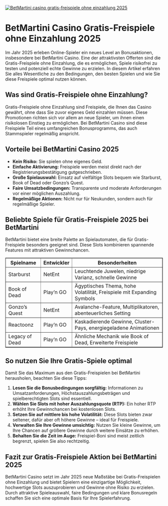 [![BetMartini casino gratis-freispiele ohne einzahlung 2025](https://123-caf.pages.dev/gitsignup.png)](https://vrmoo.ru/Bt82HjjY)

<h1>BetMartini Casino Gratis-Freispiele ohne Einzahlung 2025</h1>  <p>Im Jahr 2025 erleben Online-Spieler ein neues Level an Bonusaktionen, insbesondere bei BetMartini Casino. Eine der attraktivsten Offerten sind die Gratis-Freispiele ohne Einzahlung, die es ermöglichen, Spiele risikofrei zu testen und potenziell echte Gewinne zu erzielen. In diesem Artikel erfahren Sie alles Wesentliche zu den Bedingungen, den besten Spielen und wie Sie diese Freispiele optimal nutzen können.</p>  <h2>Was sind Gratis-Freispiele ohne Einzahlung?</h2>  <p>Gratis-Freispiele ohne Einzahlung sind Freispiele, die Ihnen das Casino gewährt, ohne dass Sie zuvor eigenes Geld einzahlen müssen. Diese Promotionen richten sich vor allem an neue Spieler, um ihnen einen risikolosen Einstieg zu ermöglichen. Bei BetMartini Casino sind diese Freispiele Teil eines umfangreichen Bonusprogramms, das auch Stammspieler regelmäßig anspricht.</p>  <h2>Vorteile bei BetMartini Casino 2025</h2>  <ul>   <li><strong>Kein Risiko:</strong> Sie spielen ohne eigenes Geld.</li>   <li><strong>Einfache Aktivierung:</strong> Freispiele werden meist direkt nach der Registrierungsbestätigung gutgeschrieben.</li>   <li><strong>Große Spielauswahl:</strong> Einsatz auf vielfältige Slots bequem wie Starburst, Book of Dead oder Gonzo’s Quest.</li>   <li><strong>Faire Umsatzbedingungen:</strong> Transparente und moderate Anforderungen vor einer möglichen Auszahlung.</li>   <li><strong>Regelmäßige Aktionen:</strong> Nicht nur für Neukunden, sondern auch für regelmäßige Spieler.</li> </ul>  <h2>Beliebte Spiele für Gratis-Freispiele 2025 bei BetMartini</h2>  <p>BetMartini bietet eine breite Palette an Spielautomaten, die für Gratis-Freispiele besonders geeignet sind. Diese Slots kombinieren spannende Features mit attraktiven Gewinnchancen.</p>  <table border="1" cellpadding="6" cellspacing="0">   <thead>     <tr>       <th>Spielname</th>       <th>Entwickler</th>       <th>Besonderheiten</th>     </tr>   </thead>   <tbody>     <tr>       <td>Starburst</td>       <td>NetEnt</td>       <td>Leuchtende Juwelen, niedrige Varianz, schnelle Gewinne</td>     </tr>     <tr>       <td>Book of Dead</td>       <td>Play’n GO</td>       <td>Ägyptisches Thema, hohe Volatilität, Freispiele mit Expanding Symbols</td>     </tr>     <tr>       <td>Gonzo’s Quest</td>       <td>NetEnt</td>       <td>Avalanche-Feature, Multiplikatoren, abenteuerliches Setting</td>     </tr>     <tr>       <td>Reactoonz</td>       <td>Play’n GO</td>       <td>Kaskadierende Gewinne, Cluster-Pays, energiegeladene Animationen</td>     </tr>     <tr>       <td>Legacy of Dead</td>       <td>Play’n GO</td>       <td>Ähnliche Mechanik wie Book of Dead, Erweiterte Freispiele</td>     </tr>   </tbody> </table>  <h2>So nutzen Sie Ihre Gratis-Spiele optimal</h2>  <p>Damit Sie das Maximum aus den Gratis-Freispielen bei BetMartini herausholen, beachten Sie diese Tipps:</p>  <ol>   <li><strong>Lesen Sie die Bonusbedingungen sorgfältig:</strong> Informationen zu Umsatzanforderungen, Höchstauszahlungsbeträgen und spielberechtigten Slots sind essentiell.</li>   <li><strong>Wählen Sie Slots mit hoher Auszahlungsquote (RTP):</strong> Ein hoher RTP erhöht Ihre Gewinnchancen bei kostenlosen Slots.</li>   <li><strong>Setzen Sie auf mittlere bis hohe Volatilität:</strong> Diese Slots bieten zwar seltener, dafür aber oft höhere Gewinne – ideal für Freispiele.</li>   <li><strong>Verwalten Sie Ihre Gewinne umsichtig:</strong> Nutzen Sie kleine Gewinne, um Ihre Chancen auf größere Gewinne durch weitere Einsätze zu erhöhen.</li>   <li><strong>Behalten Sie die Zeit im Auge:</strong> Freispiel-Boni sind meist zeitlich begrenzt, spielen Sie also rechtzeitig.</li> </ol>  <h2>Fazit zur Gratis-Freispiele Aktion bei BetMartini 2025</h2>  <p>BetMartini Casino setzt im Jahr 2025 neue Maßstäbe bei Gratis-Freispielen ohne Einzahlung und bietet Spielern eine einzigartige Möglichkeit, hochwertige Slots auszuprobieren und Gewinne ohne Risiko zu erzielen. Durch attraktive Spieleauswahl, faire Bedingungen und klare Bonusregeln schaffen Sie sich eine optimale Basis für Ihre Spielerfahrung.</p>